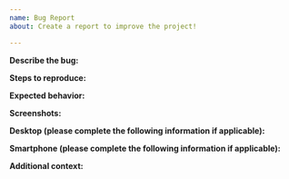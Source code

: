 ```yaml
---
name: Bug Report
about: Create a report to improve the project!

---
```


**Describe the bug:**

<!-- A clear and concise description of what the bug is. -->

**Steps to reproduce:**

<!--
Steps to reproduce the behavior:
1.  Go to '...'
2.  Click on '....'
3.  Scroll down to '....'
4.  See error
-->

**Expected behavior:**

<!-- A clear and concise description of what you expected to happen. -->

**Screenshots:**

<!-- If applicable, add screenshots to help explain your problem. -->

**Desktop (please complete the following information if applicable):**

<!--
- OS: [e.g. iOS]
- Browser [e.g. chrome, safari]
- Version [e.g. 22]
-->

**Smartphone (please complete the following information if applicable):**

<!--
- Device: [e.g. iPhone6]
- OS: [e.g. iOS8.1]
- Browser [e.g. stock browser, safari]
- Version [e.g. 22]
-->

**Additional context:**

<!-- Add any other context about the problem here. -->
